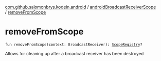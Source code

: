 [com.github.salomonbrys.kodein.android](../index.md) / [androidBroadcastReceiverScope](index.md) / [removeFromScope](.)

# removeFromScope

`fun removeFromScope(context: BroadcastReceiver): `[`ScopeRegistry`](../../com.github.salomonbrys.kodein/-scope-registry/index.md)`?`

Allows for cleaning up after a broadcast receiver has been destroyed

